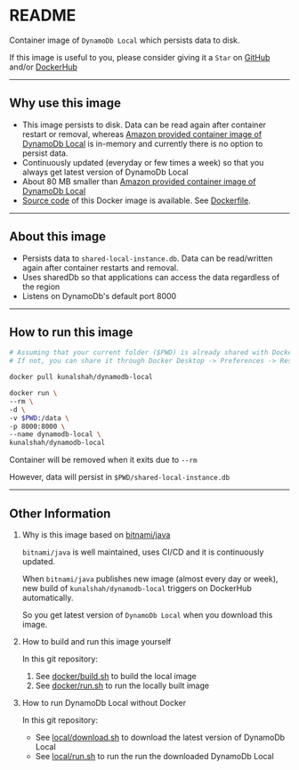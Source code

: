 # README

Container image of  `DynamoDb Local` which persists data to disk.

If this image is useful to you, please consider giving it a `Star` on [GitHub](https://github.com/kunalshah/dynamodb-local) and/or [DockerHub](https://hub.docker.com/r/kunalshah/dynamodb-local)

---

## Why use this image

- This image persists to disk. Data can be read again after container restart or removal, whereas [Amazon provided container image of DynamoDb Local](https://hub.docker.com/r/amazon/dynamodb-local) is in-memory and currently there is no option to persist data.
- Continuously updated (everyday or few times a week) so that you always get latest version of DynamoDb Local
- About 80 MB smaller than [Amazon provided container image of DynamoDb Local](https://hub.docker.com/r/amazon/dynamodb-local)
- [Source code](https://www.github.com/kunalshah/dynamodb-local) of this Docker image is available. See [Dockerfile](https://github.com/kunalshah/dynamodb-local/blob/main/Dockerfile).

---

## About this image

- Persists data to `shared-local-instance.db`. Data can be read/written again after container restarts and removal.
- Uses sharedDb so that applications can access the data regardless of the region
- Listens on DynamoDb's default port 8000

---

## How to run this image

```bash
# Assuming that your current folder ($PWD) is already shared with Docker Desktop
# If not, you can share it through Docker Desktop -> Preferences -> Resource -> File Sharing

docker pull kunalshah/dynamodb-local

docker run \
--rm \
-d \
-v $PWD:/data \
-p 8000:8000 \
--name dynamodb-local \
kunalshah/dynamodb-local
```

Container will be removed when it exits due to `--rm`

However, data will persist in `$PWD/shared-local-instance.db`

---

## Other Information

1. Why is this image based on [bitnami/java](https://github.com/kunalshah/dynamodb-local/blob/main/Dockerfile#L6)

    `bitnami/java` is well maintained, uses CI/CD and it is continuously updated.
    
    When `bitnami/java` publishes new image (almost every day or week), new build of `kunalshah/dynamodb-local` triggers on DockerHub automatically.

    So you get latest version of `DynamoDb Local` when you download this image.

2. How to build and run this image yourself

    In this git repository:
    1. See [docker/build.sh](https://github.com/kunalshah/dynamodb-local/blob/main/docker/build.sh) to build the local image
    2. See [docker/run.sh](https://github.com/kunalshah/dynamodb-local/blob/main/docker/run.sh) to run the locally built image

3. How to run DynamoDb Local without Docker

    In this git repository:

    - See [local/download.sh](https://github.com/kunalshah/dynamodb-local/blob/main/local/download.sh) to download the latest version of DynamoDb Local
    - See [local/run.sh](https://github.com/kunalshah/dynamodb-local/blob/main/local/run.sh) to run the run the downloaded DynamoDb Local
